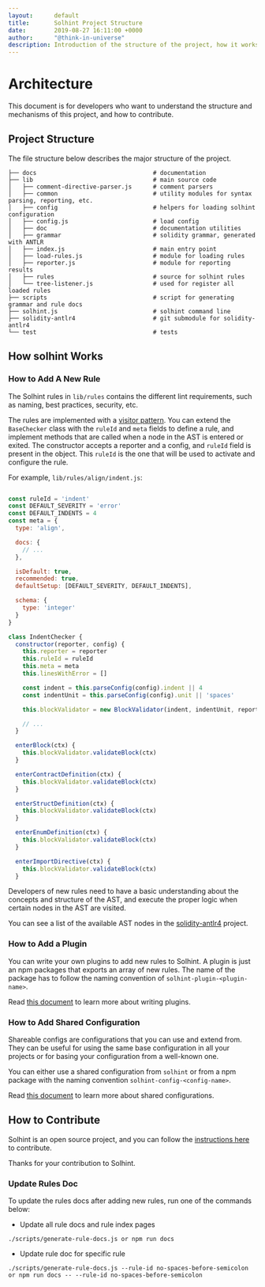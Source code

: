 ```yaml
---
layout:      default
title:       Solhint Project Structure
date:        2019-08-27 16:11:00 +0000
author:      "@think-in-universe"
description: Introduction of the structure of the project, how it works, and how to add new rules, etc.
---
```



# Architecture

This document is for developers who want to understand the structure and mechanisms of this project, and how to contribute.


## Project Structure

The file structure below describes the major structure of the project.

```
├── docs                                 # documentation
├── lib                                  # main source code
│   ├── comment-directive-parser.js      # comment parsers
│   ├── common                           # utility modules for syntax parsing, reporting, etc.
│   ├── config                           # helpers for loading solhint configuration
│   ├── config.js                        # load config
│   ├── doc                              # documentation utilities
│   ├── grammar                          # solidity grammar, generated with ANTLR
│   ├── index.js                         # main entry point
│   ├── load-rules.js                    # module for loading rules
│   ├── reporter.js                      # module for reporting results
│   ├── rules                            # source for solhint rules
│   └── tree-listener.js                 # used for register all loaded rules
├── scripts                              # script for generating grammar and rule docs
├── solhint.js                           # solhint command line
├── solidity-antlr4                      # git submodule for solidity-antlr4
└── test                                 # tests
```

## How solhint Works

### How to Add A New Rule

The Solhint rules in `lib/rules` contains the different lint requirements, such as naming, best practices, security, etc.

The rules are implemented with a [visitor pattern](https://en.wikipedia.org/wiki/Visitor_pattern). You can extend the `BaseChecker` class with the `ruleId` and `meta` fields to define a rule, and implement methods that are called when a node in the AST is entered or exited. The constructor accepts a reporter and a config, and `ruleId` field is present in the object. This `ruleId` is the one that will be used to activate and configure the rule.

For example, `lib/rules/align/indent.js`:

```javascript

const ruleId = 'indent'
const DEFAULT_SEVERITY = 'error'
const DEFAULT_INDENTS = 4
const meta = {
  type: 'align',

  docs: {
    // ...
  },

  isDefault: true,
  recommended: true,
  defaultSetup: [DEFAULT_SEVERITY, DEFAULT_INDENTS],

  schema: {
    type: 'integer'
  }
}

class IndentChecker {
  constructor(reporter, config) {
    this.reporter = reporter
    this.ruleId = ruleId
    this.meta = meta
    this.linesWithError = []

    const indent = this.parseConfig(config).indent || 4
    const indentUnit = this.parseConfig(config).unit || 'spaces'

    this.blockValidator = new BlockValidator(indent, indentUnit, reporter, this.ruleId)

    // ...
  }

  enterBlock(ctx) {
    this.blockValidator.validateBlock(ctx)
  }

  enterContractDefinition(ctx) {
    this.blockValidator.validateBlock(ctx)
  }

  enterStructDefinition(ctx) {
    this.blockValidator.validateBlock(ctx)
  }

  enterEnumDefinition(ctx) {
    this.blockValidator.validateBlock(ctx)
  }

  enterImportDirective(ctx) {
    this.blockValidator.validateBlock(ctx)
  }

```

Developers of new rules need to have a basic understanding about the concepts and structure of the AST, and execute the proper logic when certain nodes in the AST are visited.

You can see a list of the available AST nodes in the [solidity-antlr4](https://github.com/solidityj/solidity-antlr4/blob/master/Solidity.g4) project.


### How to Add a Plugin

You can write your own plugins to add new rules to Solhint. A plugin is just an npm packages that exports an array of new rules. The name of the package has to follow the naming convention of `solhint-plugin-<plugin-name>`.

Read [this document](https://github.com/protofire/solhint/blob/master/docs/writing-plugins.md) to learn more about writing plugins.


### How to Add Shared Configuration

Shareable configs are configurations that you can use and extend from. They can be useful for using the same base configuration in all your projects or for basing your configuration from a well-known one.

You can either use a shared configuration from `solhint` or from a npm package with the naming convention `solhint-config-<config-name>`.

Read [this document](https://github.com/protofire/solhint/blob/master/docs/shareable-configs.md) to learn more about shared configurations.


## How to Contribute

Solhint is an open source project, and you can follow the [instructions here](https://github.com/protofire/solhint/blob/master/docs/contributing.md) to contribute.

Thanks for your contribution to Solhint.

### Update Rules Doc

To update the rules docs after adding new rules, run one of the commands below:

- Update all rule docs and rule index pages

`./scripts/generate-rule-docs.js or npm run docs`

- Update rule doc for specific rule

`./scripts/generate-rule-docs.js --rule-id no-spaces-before-semicolon or npm run docs -- --rule-id no-spaces-before-semicolon`
